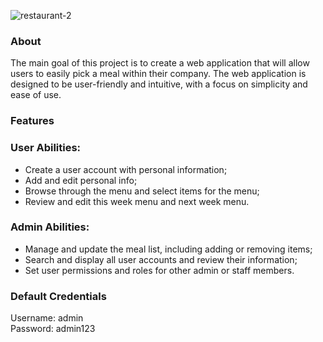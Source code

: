 ![restaurant-2](https://user-images.githubusercontent.com/60843900/224552770-0d74e0ff-4da5-485e-8b36-897d2f7e2bcf.jpg)



### About
The main goal of this project is to create a web application that will allow users to easily pick a meal within their company. The web application is designed to be user-friendly and intuitive, with a focus on simplicity and ease of use.


### Features 

### User Abilities:
- Create a user account with personal information;
- Add and edit personal info;
- Browse through the menu and select items for the menu;
- Review  and edit this week menu and next week menu.

### Admin Abilities:
- Manage and update the meal list, including adding or removing items;
- Search and display all user accounts and review their information;
- Set user permissions and roles for other admin or staff members.

### Default Credentials
Username: admin<br>
Password: admin123


